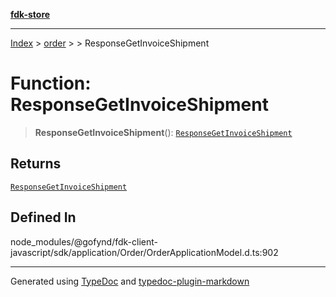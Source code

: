 [**fdk-store**](../../../README.md)
***

[Index](../../../API.md) > [order](../../README.md) > [<internal>](../README.md) > ResponseGetInvoiceShipment

# Function: ResponseGetInvoiceShipment

> **ResponseGetInvoiceShipment**(): [`ResponseGetInvoiceShipment`](../type-aliases/type-alias.ResponseGetInvoiceShipment.md)

## Returns

[`ResponseGetInvoiceShipment`](../type-aliases/type-alias.ResponseGetInvoiceShipment.md)

## Defined In

node\_modules/@gofynd/fdk-client-javascript/sdk/application/Order/OrderApplicationModel.d.ts:902

***
Generated using [TypeDoc](https://typedoc.org/) and [typedoc-plugin-markdown](https://www.npmjs.com/package/typedoc-plugin-markdown)
